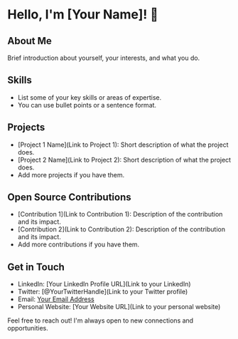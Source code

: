 
# Hello, I'm [Your Name]! 👋

## About Me

Brief introduction about yourself, your interests, and what you do.

## Skills

- List some of your key skills or areas of expertise.
- You can use bullet points or a sentence format.

## Projects

- [Project 1 Name](Link to Project 1): Short description of what the project does.
- [Project 2 Name](Link to Project 2): Short description of what the project does.
- Add more projects if you have them.

## Open Source Contributions

- [Contribution 1](Link to Contribution 1): Description of the contribution and its impact.
- [Contribution 2](Link to Contribution 2): Description of the contribution and its impact.
- Add more contributions if you have them.

## Get in Touch

- LinkedIn: [Your LinkedIn Profile URL](Link to your LinkedIn)
- Twitter: [@YourTwitterHandle](Link to your Twitter profile)
- Email: [Your Email Address](mailto:youremail@example.com)
- Personal Website: [Your Website URL](Link to your personal website)

Feel free to reach out! I'm always open to new connections and opportunities.
